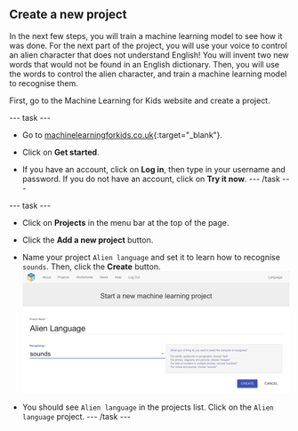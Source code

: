 ## Create a new project
In the next few steps, you will train a machine learning model to see how it was done. For the next part of the project, you will use your voice to control an alien character that does not understand English! You will invent two new words that would not be found in an English dictionary. Then, you will use the words to control the alien character, and train a machine learning model to recognise them.

First, go to the Machine Learning for Kids website and create a project.

--- task ---
+ Go to [machinelearningforkids.co.uk](https://machinelearningforkids.co.uk/){:target="_blank"}.

+ Click on **Get started**.

+ If you have an account, click on **Log in**, then type in your username and password. If you do not have an account, click on **Try it now**.
--- /task ---

--- task ---
+ Click on **Projects** in the menu bar at the top of the page.

+ Click the **Add a new project** button.

+ Name your project `Alien language` and set it to learn how to recognise `sounds`. Then, click the **Create** button.
![Creating a project](images/create.png)

+ You should see `Alien language` in the projects list. Click on the `Alien language` project.
--- /task ---
